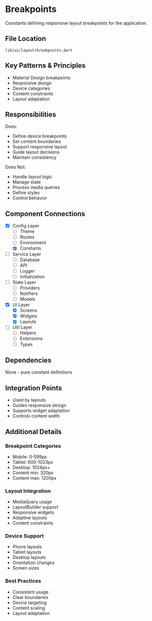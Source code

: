 # Breakpoints

Constants defining responsive layout breakpoints for the application.

## File Location
`lib/ui/layout/breakpoints.dart`

## Key Patterns & Principles
- Material Design breakpoints
- Responsive design
- Device categories
- Content constraints
- Layout adaptation

## Responsibilities
Does:
- Define device breakpoints
- Set content boundaries
- Support responsive layout
- Guide layout decisions
- Maintain consistency

Does Not:
- Handle layout logic
- Manage state
- Process media queries
- Define styles
- Control behavior

## Component Connections
- [x] Config Layer
  - [ ] Theme
  - [ ] Routes
  - [ ] Environment
  - [x] Constants
- [ ] Service Layer
  - [ ] Database
  - [ ] API
  - [ ] Logger
  - [ ] Initialization
- [ ] State Layer
  - [ ] Providers
  - [ ] Notifiers
  - [ ] Models
- [x] UI Layer
  - [x] Screens
  - [x] Widgets
  - [x] Layouts
- [ ] Util Layer
  - [ ] Helpers
  - [ ] Extensions
  - [ ] Types

## Dependencies
None - pure constant definitions

## Integration Points
- Used by layouts
- Guides responsive design
- Supports widget adaptation
- Controls content width

## Additional Details

### Breakpoint Categories
- Mobile: 0-599px
- Tablet: 600-1023px
- Desktop: 1024px+
- Content min: 320px
- Content max: 1200px

### Layout Integration
- MediaQuery usage
- LayoutBuilder support
- Responsive widgets
- Adaptive layouts
- Content constraints

### Device Support
- Phone layouts
- Tablet layouts
- Desktop layouts
- Orientation changes
- Screen sizes

### Best Practices
- Consistent usage
- Clear boundaries
- Device targeting
- Content scaling
- Layout adaptation 